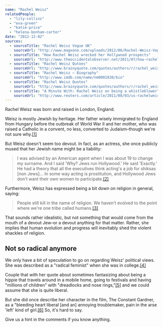 ```yaml
---
name: "Rachel Weisz"
relatedPeople:
  - "lily-collins"
  - "eva-green"
  - "katie-price"
  - "helena-bonham-carter"
date: "2012-12-02"
sources:
  - sourceTitle: "Rachel Weisz Vogue UK"
    sourceUrl: "http://www.magxone.com/uploads/2012/06/Rachel-Weisz-Vogue-UK-8.jpg"
  - sourceTitle: "How Rachel Weisz wrecked her Hollywood prospects"
    sourceUrl: "http://www.theoccidentalobserver.net/2011/07/how-rachel-weisz-wrecked-her-hollywood-prospects/"
  - sourceTitle: "Rachel Weisz Qutoes"
    sourceUrl: "http://www.brainyquote.com/quotes/authors/r/rachel_weisz_3.html"
  - sourceTitle: "Rachel Weisz – Biography"
    sourceUrl: "http://www.imdb.com/name/nm0001838/bio"
  - sourceTitle: "Rachel Weisz Quotes"
    sourceUrl: "http://www.brainyquote.com/quotes/authors/r/rachel_weisz_3.html"
  - sourceTitle: "A Minute With: Rachel Weisz on being a whistleblower"
    sourceUrl: "http://www.reuters.com/article/2011/08/03/us-rachelweisz-idUSTRE7723AR20110803"
---
```


Rachel Weisz was born and raised in London, England.

Weisz is mostly Jewish by heritage. Her father wisely immigrated to England from Hungary before the outbreak of World War II and her mother, who was raised a Catholic in a convent, no less, converted to Judaism–though we're not sure why.<a class="source-citation" href="http://www.magxone.com/uploads/2012/06/Rachel-Weisz-Vogue-UK-8.jpg" title="Rachel Weisz Vogue UK">[1]</a>

But Weisz doesn't seem too devout. In fact, as an actress, she once publicly mused that her Jewish name might be a liability:

>I was advised by an American agent when I was about 19 to change my surname. And I said 'Why? Jews run Hollywood.' He said 'Exactly.' He had a theory that all the executives think acting's a job for shiksas [non Jews]… In some way acting is prostitution, and Hollywood Jews don't want their own women to participate.<a class="source-citation" href="http://www.theoccidentalobserver.net/2011/07/how-rachel-weisz-wrecked-her-hollywood-prospects/" title="How Rachel Weisz wrecked her Hollywood prospects">[2]</a>

Furthermore, Weisz has expressed being a bit down on religion in general, saying:

>People still kill in the name of religion. We haven't evolved to the point where we're one tribe called humans.<a class="source-citation" href="http://www.brainyquote.com/quotes/authors/r/rachel_weisz_3.html" title="Rachel Weisz Qutoes">[3]</a>

That sounds rather idealistic, but not something that would come from the mouth of a devout Jew–or a devout anything for that matter. Rather, she implies that human evolution and progress will inevitably shed the violent shackles of religion.


## Not so radical anymore

We only have a bit of speculation to go on regarding Weisz' political views. She was described as a "radical feminist" when she was in college.<a class="source-citation" href="http://www.imdb.com/name/nm0001838/bio" title="Rachel Weisz – Biography">[4]</a>

Couple that with her quote about sometimes fantasizing about being a hippie that travels around in a mobile home, going to festivals and having "millions of children" with "dreadlocks and nose rings,"<a class="source-citation" href="http://www.brainyquote.com/quotes/authors/r/rachel_weisz_3.html" title="Rachel Weisz Quotes">[5]</a> and we could assume that she is quite liberal.

But she did once describe her character in the film, The Constant Gardner, as a "bleeding heart liberal [and an] annoying troublemaker, pain in the arse 'left' kind of girl.<a class="source-citation" href="http://www.reuters.com/article/2011/08/03/us-rachelweisz-idUSTRE7723AR20110803" title="A Minute With: Rachel Weisz on being a whistleblower">[6]</a> So, it's hard to say.

Give us a hint in the comments if you know anything.